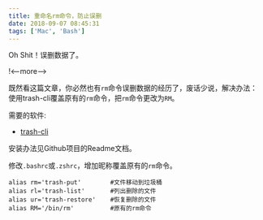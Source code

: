 ```yaml
---
title: 重命名rm命令，防止误删
date: 2018-09-07 08:45:31
tags: ['Mac', 'Bash']
---
```


Oh Shit！误删数据了。

!<--more-->

既然看这篇文章，你必然也有`rm`命令误删数据的经历了，废话少说，解决办法：使用trash-cli覆盖原有的`rm`命令，把`rm`命令更改为`RM`。

需要的软件:
- [trash-cli](https://github.com/andreafrancia/trash-cli)

安装办法见Github项目的Readme文档。

修改`.bashrc`或`.zshrc`，增加昵称覆盖原有的`rm`命令。
```
alias rm='trash-put'        #文件移动到垃圾桶
alias rl='trash-list'       #列出删除的文件
alias ur='trash-restore'    #恢复删除的文件
alias RM='/bin/rm'          #原有的rm命令
```

